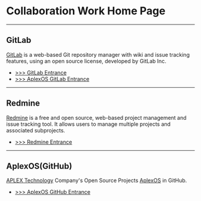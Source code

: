 # Collaboration Work Home Page

<hr/>

## GitLab

[GitLab](https://en.wikipedia.org/wiki/GitLab) is a web-based Git repository manager with wiki and issue tracking features, using an open source license, developed by GitLab Inc.

* [>>> GitLab Entrance](http://60.251.148.4/gitlab/users/sign_in)
* [>>> AplexOS GitLab Entrance](http://60.251.148.4/gitlab/AplexOS)

<hr/>

## Redmine

[Redmine](https://en.wikipedia.org/wiki/Redmine) is a free and open source, web-based project management and issue tracking tool. It allows users to manage multiple projects and associated subprojects. 

* [>>> Redmine Entrance](http://192.168.101.77)

<hr/>

## AplexOS(GitHub)

[APLEX Technology](http://www.aplextec.com/en/home.php) Company's Open Source Projects [AplexOS](https://github.com/AplexOS) in GitHub.

* [>>> AplexOS GitHub Entrance](https://github.com/AplexOS)

